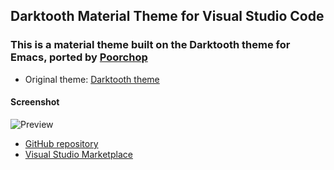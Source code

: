 
## Darktooth Material Theme for Visual Studio Code

### This is a material theme built on the Darktooth theme for Emacs, ported by [Poorchop](https://marketplace.visualstudio.com/publishers/Poorchop)

* Original theme: [Darktooth theme](https://marketplace.visualstudio.com/items?itemName=Poorchop.theme-darktooth)

#### Screenshot
![Preview](https://user-images.githubusercontent.com/24573924/87095384-0872d080-c217-11ea-972e-86f7a4e5e3ab.png)


* [GitHub repository](https://github.com/pedrotpo/darktooth_material_theme)
* [Visual Studio Marketplace](https://marketplace.visualstudio.com/items?itemName=pedrotpo.theme-darktooth-material)
